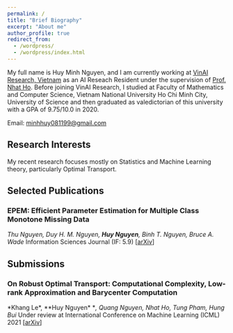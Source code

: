 ```yaml
---
permalink: /
title: "Brief Biography"
excerpt: "About me"
author_profile: true
redirect_from: 
  - /wordpress/
  - /wordpress/index.html
---
```


My full name is Huy Minh Nguyen, and I am currently working at [VinAI Research, Vietnam](http://www.vinai.io) as an AI Reseach Resident under the supervision of [Prof. Nhat Ho](https://nhatptnk8912.github.io/). Before joining VinAI Research, I studied at Faculty of Mathematics and Computer Science, Vietnam National University Ho Chi Minh City, University of Science and then graduated as valedictorian of this university with a GPA of 9.75/10.0 in 2020. 

Email: minhhuy081199@gmail.com
## Research Interests 
My recent research focuses mostly on Statistics and Machine Learning theory, particularly Optimal Transport. 
## Selected Publications
### EPEM: Efficient Parameter Estimation for Multiple Class Monotone Missing Data
*Thu Nguyen, Duy H. M. Nguyen, **Huy Nguyen**, Binh T. Nguyen, Bruce A. Wade*
Information Sciences Journal (IF: 5.9) [[arXiv](https://arxiv.org/abs/2009.11360)]
## Submissions
### On Robust Optimal Transport: Computational Complexity, Low-rank Approximation and Barycenter Computation
*Khang Le\*, **Huy Nguyen\* **, Quang Nguyen, Nhat Ho, Tung Pham, Hung Bui*
Under review at International Conference on Machine Learning (ICML) 2021  [[arXiv](https://arxiv.org/abs/2102.06857)]
